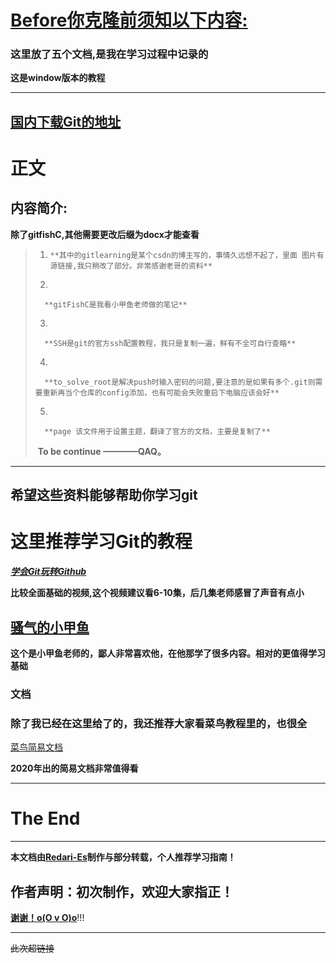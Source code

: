

# <u> Before你克隆前须知以下内容: </u>  

### 这里放了五个文档,是我在学习过程中记录的  

**这是window版本的教程**  

----
[<u>国内下载Git的地址</u>][4]  
----

# 正文

## 内容简介:  

**除了gitfishC,其他需要更改后缀为docx才能查看**  

>    1.     **其中的gitlearning是某个csdn的博主写的，事情久远想不起了，里面 图片有源链接,我只稍改了部分。非常感谢老哥的资料** 
>
>    2. 
>
>       **gitFishC是我看小甲鱼老师做的笔记**  
>
>    3. 
>
>       **SSH是git的官方ssh配置教程，我只是复制一遍，鲜有不全可自行查略**      
>
>    4. 
>
>       **to_solve_root是解决push时输入密码的问题,要注意的是如果有多个.git则需要重新再当个仓库的config添加，也有可能会失败重启下电脑应该会好**  
>
>    5. 
>
>       **page 该文件用于设置主题，翻译了官方的文档，主要是复制了**  
>
>      
>
>    ​				**To 		be		 continue	————QAQ。**

------





## 希望这些资料能够帮助你学习git

# 这里推荐学习Git的教程  



***[<u>学会Git玩转Github</u>][1]***

**比较全面基础的视频,这个视频建议看6-10集，后几集老师感冒了声音有点小**  



[<u>骚气的小甲鱼</u>][2]
------

**这个是小甲鱼老师的，鄙人非常喜欢他，在他那学了很多内容。相对的更值得学习基础**

### 文档  

### **除了我已经在这里给了的，我还推荐大家看菜鸟教程里的，也很全**


[<u>菜鸟简易文档</u>][3]

**2020年出的简易文档非常值得看**

-------

  



The End
=====
-----
**本文档由<u>Redari-Es</u>制作与部分转载，个人推荐学习指南！**  

## **作者声明：初次制作，欢迎大家指正！**  

<u>                                                                                                      **谢谢！o(O v O)o**</u>!!!

------------






~~此次超链接~~    

[1]:https://www.bilibili.com/video/BV1Xx411m7kn?p=6
[2]:https://www.bilibili.com/video/BV1bs411N7ny
[3]:https://www.runoob.com/manual/git-guide/
[4]:https://mirrors.tuna.tsinghua.edu.cn/github-release/git-for-windows/git/Git%20for%20Windows%202.27.0/

